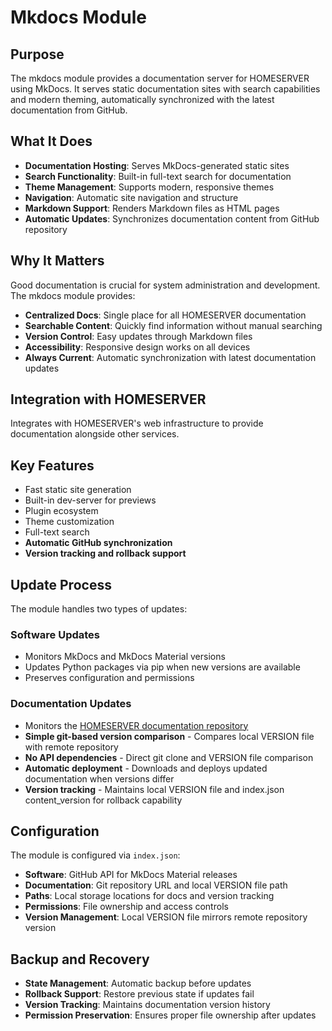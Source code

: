 # Mkdocs Module

## Purpose

The mkdocs module provides a documentation server for HOMESERVER using MkDocs. It serves static documentation sites with search capabilities and modern theming, automatically synchronized with the latest documentation from GitHub.

## What It Does

- **Documentation Hosting**: Serves MkDocs-generated static sites
- **Search Functionality**: Built-in full-text search for documentation
- **Theme Management**: Supports modern, responsive themes
- **Navigation**: Automatic site navigation and structure
- **Markdown Support**: Renders Markdown files as HTML pages
- **Automatic Updates**: Synchronizes documentation content from GitHub repository

## Why It Matters

Good documentation is crucial for system administration and development. The mkdocs module provides:

- **Centralized Docs**: Single place for all HOMESERVER documentation
- **Searchable Content**: Quickly find information without manual searching
- **Version Control**: Easy updates through Markdown files
- **Accessibility**: Responsive design works on all devices
- **Always Current**: Automatic synchronization with latest documentation updates

## Integration with HOMESERVER

Integrates with HOMESERVER's web infrastructure to provide documentation alongside other services.

## Key Features

- Fast static site generation
- Built-in dev-server for previews
- Plugin ecosystem
- Theme customization
- Full-text search
- **Automatic GitHub synchronization**
- **Version tracking and rollback support**

## Update Process

The module handles two types of updates:

### Software Updates
- Monitors MkDocs and MkDocs Material versions
- Updates Python packages via pip when new versions are available
- Preserves configuration and permissions

### Documentation Updates
- Monitors the [HOMESERVER documentation repository](https://github.com/homeserversltd/documentation)
- **Simple git-based version comparison** - Compares local VERSION file with remote repository
- **No API dependencies** - Direct git clone and VERSION file comparison
- **Automatic deployment** - Downloads and deploys updated documentation when versions differ
- **Version tracking** - Maintains local VERSION file and index.json content_version for rollback capability

## Configuration

The module is configured via `index.json`:

- **Software**: GitHub API for MkDocs Material releases
- **Documentation**: Git repository URL and local VERSION file path
- **Paths**: Local storage locations for docs and version tracking
- **Permissions**: File ownership and access controls
- **Version Management**: Local VERSION file mirrors remote repository version

## Backup and Recovery

- **State Management**: Automatic backup before updates
- **Rollback Support**: Restore previous state if updates fail
- **Version Tracking**: Maintains documentation version history
- **Permission Preservation**: Ensures proper file ownership after updates 